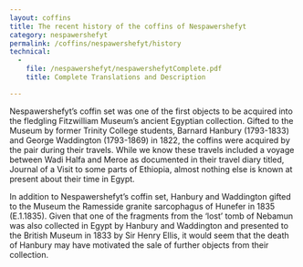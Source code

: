 ```yaml
---
layout: coffins
title: The recent history of the coffins of Nespawershefyt
category: nespawershefyt
permalink: /coffins/nespawershefyt/history
technical:
  - 
    file: /nespawershefyt/nespawershefytComplete.pdf
    title: Complete Translations and Description

---
```


Nespawershefyt’s coffin set was one of the first objects to be acquired into the 
fledgling Fitzwilliam Museum’s ancient Egyptian collection. Gifted to the Museum by 
former Trinity College students, Barnard Hanbury (1793-1833) and George Waddington 
(1793-1869) in 1822, the coffins were acquired by the pair during their travels. While 
we know these travels included a voyage between Wadi Halfa and Meroe as documented in 
their travel diary titled, Journal of a Visit to some parts of Ethiopia, almost nothing 
else is known at present about their time in Egypt.

In addition to Nespawershefyt’s coffin set, Hanbury and Waddington gifted to the Museum 
the Ramesside granite sarcophagus of Hunefer in 1835 (E.1.1835). Given that one of the 
fragments from the ‘lost’ tomb of Nebamun was also collected in Egypt by Hanbury and 
Waddington and presented to the British Museum in 1833 by Sir Henry Ellis, it would seem
 that the death of Hanbury may have motivated the sale of further objects from their 
 collection.